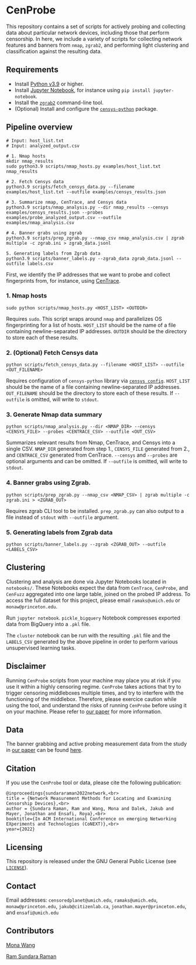 # CenProbe
This repository contains a set of scripts for actively probing and collecting data about particular network devices, including those that perform censorship. In here, we include a variety of scripts for collecting network features and banners from `nmap`, `zgrab2`, and performing light clustering and classification against the resulting data.

## Requirements
 * Install [Python v3.9](https://www.python.org/downloads/release/python-390/) or higher.
 * Install [Jupyter Notebook](https://jupyter.org/install), for instance using `pip install jupyter-notebook`.
 * Install the [`zgrab2`](https://github.com/zmap/zgrab2) command-line tool.
 * (Optional) Install and configure the [`censys-python`](https://github.com/censys/censys-python) package.

## Pipeline overview

```
# Input: host_list.txt
# Input: analyzed_output.csv

# 1. Nmap hosts
mkdir nmap_results
sudo python3.9 scripts/nmap_hosts.py examples/host_list.txt nmap_results

# 2. Fetch Censys data
python3.9 scripts/fetch_censys_data.py --filename examples/host_list.txt --outfile examples/censys_results.json

# 3. Summarize nmap, CenTrace, and Censys data
python3.9 scripts/nmap_analysis.py --dir nmap_results --censys examples/censys_results.json --probes examples/probe_analyzed_output.csv --outfile examples/nmap_analysis.csv

# 4. Banner grabs using zgrab
python3.9 scripts/prep_zgrab.py --nmap_csv nmap_analysis.csv | zgrab multiple -c zgrab.ini > zgrab_data.jsonl

5. Generating labels from Zgrab data
python3.9 scripts/banner_labels.py --zgrab_data zgrab_data.jsonl --outfile labels.csv
```


First, we identify the IP addresses that we want to probe and collect fingerprints from, for instance, using [CenTrace](https://github.com/censoredplanet/CenTrace).

### 1. Nmap hosts

```
sudo python scripts/nmap_hosts.py <HOST_LIST> <OUTDIR>
```

Requires `sudo`.  This script wraps around `nmap` and parallelizes OS fingerprinting for a list of hosts.
`HOST_LIST` should be the name of a file containing newline-separated IP addresses. `OUTDIR` should be the directory to store each of these results.

### 2. (Optional) Fetch Censys data

```
python scripts/fetch_censys_data.py --filename <HOST_LIST> --outfile <OUT_FILENAME>
```

Requires configuration of `censys-python` library via [`censys config`](https://censys-python.readthedocs.io/en/stable/quick-start.html).
`HOST_LIST` should be the name of a file containing newline-separated IP addresses. `OUT_FILENAME` should be the directory to store each of these results. If `--outfile` is omitted, will write to `stdout`.


### 3. Generate Nmap data summary

```
python scripts/nmap_analysis.py --dir <NMAP_DIR> --censys <CENSYS_FILE> --probes <CENTRACE_CSV> --outfile <OUT_CSV>
```
Summarizes relevant results from Nmap, CenTrace, and Censys into a single CSV. 
`NMAP_DIR` generated from step 1., `CENSYS_FILE` generated from 2., and `CENTRACE_CSV` generated from CenTrace.
`--censys` and `--probes` are optional arguments and can be omitted.
If `--outfile` is omitted, will write to `stdout`.

### 4. Banner grabs using Zgrab.
```
python scripts/prep_zgrab.py --nmap_csv <NMAP_CSV> | zgrab multiple -c zgrab.ini > <ZGRAB_OUT>
```
Requires zgrab CLI tool to be installed. `prep_zgrab.py` can also output to a file instead of `stdout` with `--outfile` argument.

### 5. Generating labels from Zgrab data
```
python scripts/banner_labels.py --zgrab <ZGRAB_OUT> --outfile <LABELS_CSV>
```

## Clustering

Clustering and analysis are done via Jupyter Notebooks located in `notebooks/`.
These Notebooks expect the data from `CenTrace`, `CenProbe`, and `CenFuzz` aggregated into one large table, joined on the probed IP address. To access the full dataset for this project, please email `ramaks@umich.edu` or `monaw@princeton.edu`.

Run `jupyter notebook`. `pickle_bigquery` Notebook compresses exported data from BigQuery into a `.pkl` file.

The `cluster` notebook can be run with the resulting `.pkl` file and the `LABELS_CSV` generated by the above pipeline in order to perform various unsupervised learning tasks.


## Disclaimer
Running `CenProbe` scripts from your machine may place you at risk if you use it within a highly censoring regime. `CenProbe` takes actions that try to trigger censoring middleboxes multiple times, and try to interfere with the functioning of the middlebox. Therefore, please exercice caution while using the tool, and understand the risks of running `CenProbe` before using it on your machine. Please refer to [our paper](https://ramakrishnansr.org/publications) for more information. 


## Data
The banner grabbing and active probing measurement data from the study in [our paper](https://ramakrishnansr.org/publications) can be found [here](https://drive.google.com/file/d/1begpJRkNfI8Rg378A1S0BQKVYrWFfuSa/view?usp=sharing). 

## Citation
If you use the `CenProbe` tool or data, please cite the following publication:
```
@inproceedings{sundararaman2022network,<br>
title = {Network Measurement Methods for Locating and Examining Censorship Devices},<br>
author = {Sundara Raman, Ram and Wang, Mona and Dalek, Jakub and Mayer, Jonathan and Ensafi, Roya},<br>
booktitle={In ACM International Conference on emerging Networking EXperiments and Technologies (CoNEXT)},<br>
year={2022}
```

## Licensing
This repository is released under the GNU General Public License (see [`LICENSE`](LICENSE)).

## Contact
Email addresses: `censoredplanet@umich.edu`, `ramaks@umich.edu`, `monaw@princeton.edu`, `jakub@citizenlab.ca`, `jonathan.mayer@princeton.edu`, and `ensafi@umich.edu`

## Contributors

[Mona Wang](https://github.com/m0namon)

[Ram Sundara Raman](https://github.com/ramakrishnansr)


